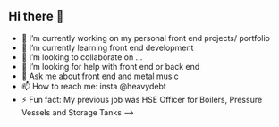 ## Hi there 👋

- 🔭 I’m currently working on my personal front end projects/ portfolio
- 🌱 I’m currently learning front end development
- 👯 I’m looking to collaborate on ...
- 🤔 I’m looking for help with front end or back end
- 💬 Ask me about front end and metal music
- 📫 How to reach me: insta @heavydebt
- ⚡ Fun fact: My previous job was HSE Officer for Boilers, Pressure Vessels and Storage Tanks
-->
